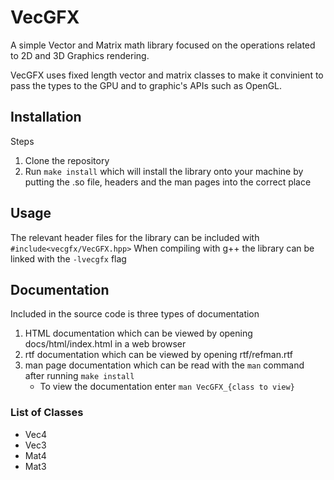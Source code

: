 # VecGFX
A simple Vector and Matrix math library focused on the operations related to 2D and 3D Graphics rendering.

VecGFX uses fixed length vector and matrix classes to make it convinient to pass the types to the GPU and to graphic's APIs such as OpenGL.



##  Installation
Steps 
1. Clone the repository
2. Run `make install` which will install the library onto your machine by putting the .so file, headers 
and the man pages into the correct place

## Usage
The relevant header files for the library can be included with `#include<vecgfx/VecGFX.hpp>`
When compiling with g++ the library can be linked with the `-lvecgfx` flag

## Documentation
Included in the source code is three types of documentation
1. HTML documentation which can be viewed by opening docs/html/index.html in a web browser
2. rtf documentation which can be viewed by opening rtf/refman.rtf 
3. man page documentation which can be read with the `man` command after running `make install`
    - To view the documentation enter `man VecGFX_{class to view}`

### List of Classes
- Vec4 
- Vec3
- Mat4
- Mat3

